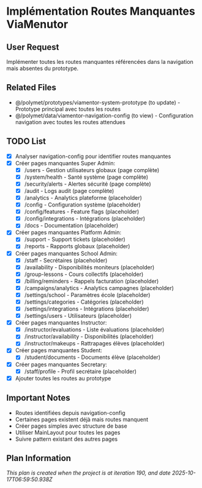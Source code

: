 # Implémentation Routes Manquantes ViaMenutor

## User Request
Implémenter toutes les routes manquantes référencées dans la navigation mais absentes du prototype.

## Related Files
- @/polymet/prototypes/viamentor-system-prototype (to update) - Prototype principal avec toutes les routes
- @/polymet/data/viamentor-navigation-config (to view) - Configuration navigation avec toutes les routes attendues

## TODO List
- [x] Analyser navigation-config pour identifier routes manquantes
- [x] Créer pages manquantes Super Admin:
  - [x] /users - Gestion utilisateurs globaux (page complète)
  - [x] /system/health - Santé système (page complète)
  - [x] /security/alerts - Alertes sécurité (page complète)
  - [x] /audit - Logs audit (page complète)
  - [x] /analytics - Analytics plateforme (placeholder)
  - [x] /config - Configuration système (placeholder)
  - [x] /config/features - Feature flags (placeholder)
  - [x] /config/integrations - Intégrations (placeholder)
  - [x] /docs - Documentation (placeholder)
- [x] Créer pages manquantes Platform Admin:
  - [x] /support - Support tickets (placeholder)
  - [x] /reports - Rapports globaux (placeholder)
- [x] Créer pages manquantes School Admin:
  - [x] /staff - Secrétaires (placeholder)
  - [x] /availability - Disponibilités moniteurs (placeholder)
  - [x] /group-lessons - Cours collectifs (placeholder)
  - [x] /billing/reminders - Rappels facturation (placeholder)
  - [x] /campaigns/analytics - Analytics campagnes (placeholder)
  - [x] /settings/school - Paramètres école (placeholder)
  - [x] /settings/categories - Catégories (placeholder)
  - [x] /settings/integrations - Intégrations (placeholder)
  - [x] /settings/users - Utilisateurs (placeholder)
- [x] Créer pages manquantes Instructor:
  - [x] /instructor/evaluations - Liste évaluations (placeholder)
  - [x] /instructor/availability - Disponibilités (placeholder)
  - [x] /instructor/makeups - Rattrapages élèves (placeholder)
- [x] Créer pages manquantes Student:
  - [x] /student/documents - Documents élève (placeholder)
- [x] Créer pages manquantes Secretary:
  - [x] /staff/profile - Profil secrétaire (placeholder)
- [x] Ajouter toutes les routes au prototype

## Important Notes
- Routes identifiées depuis navigation-config
- Certaines pages existent déjà mais routes manquent
- Créer pages simples avec structure de base
- Utiliser MainLayout pour toutes les pages
- Suivre pattern existant des autres pages

  
## Plan Information
*This plan is created when the project is at iteration 190, and date 2025-10-17T06:59:50.938Z*
